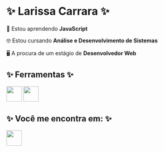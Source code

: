 <h1> ✨ Larissa Carrara ✨</h1>

📒 Estou aprendendo <b> JavaScript </b>

🤓 Estou cursando <b> Análise e Desenvolvimento de Sistemas </b>

🖥️ A procura de um estágio de <b> Desenvolvedor Web </b>


<h2>✨ Ferramentas ✨</h2>

<img src="https://cdn.jsdelivr.net/gh/devicons/devicon/icons/html5/html5-original-wordmark.svg" widht="40px" height="40px"/> <img src="https://cdn.jsdelivr.net/gh/devicons/devicon/icons/css3/css3-original-wordmark.svg" widht="40px" height="40px"/>
          
          

<h2>✨ Você me encontra em: ✨</h2>

<a href="https://www.linkedin.com/in/larissa-carrara-477850251/" target="_blank"> <img src="https://cdn.jsdelivr.net/gh/devicons/devicon/icons/linkedin/linkedin-original.svg" widht="40px" height="40px"/> </a>
          
